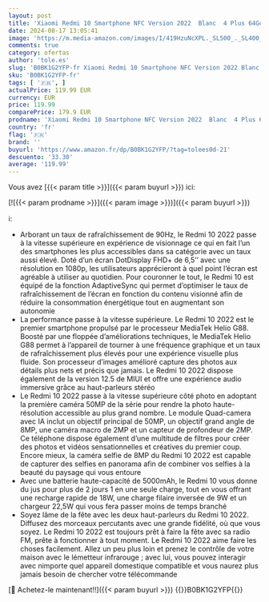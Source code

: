 ```yaml
---
layout: post
title: 'Xiaomi Redmi 10 Smartphone NFC Version 2022  Blanc  4 Plus 64Go  Écran 6 5" 90 Hz FHDplus DotDisplay  Quatre caméras IA 50 Mpx  Batterie 5 000 mAh'
date: 2024-08-17 13:05:41
image: 'https://m.media-amazon.com/images/I/419HzuNcXPL._SL500_._SL400_.jpg'
comments: true
category: ofertas
author: 'tole.es'
slug: 'B0BK1G2YFP-fr Xiaomi Redmi 10 Smartphone NFC Version 2022 Blanc 4 Plus...'
sku: 'B0BK1G2YFP-fr'
tags: [ '🇫🇷', ]
actualPrice: 119.99 EUR
currency: EUR
price: 119.99
comparePrice: 179.9 EUR
prodname: 'Xiaomi Redmi 10 Smartphone NFC Version 2022  Blanc  4 Plus 64Go  Écran 6 5" 90 Hz FHDplus DotDisplay  Quatre caméras IA 50 Mpx  Batterie 5 000 mAh'
country: 'fr'
flag: '🇫🇷'
brand: ''
buyurl: 'https://www.amazon.fr/dp/B0BK1G2YFP/?tag=tolees0d-21'
descuento: '33.30'
average: '119.99'
---
```


Vous avez [{{< param title >}}]({{< param buyurl >}}) ici:

[![{{< param prodname >}}]({{< param image >}})]({{< param buyurl >}})

ℹ️:

- Arborant un taux de rafraîchissement de 90Hz, le Redmi 10 2022 passe à la vitesse supérieure en expérience de visionnage ce qui en fait l’un des smartphones les plus accessibles dans sa catégorie avec un taux aussi élevé. Doté d’un écran DotDisplay FHD+ de 6,5’’ avec une résolution en 1080p, les utilisateurs apprécieront à quel point l’écran est agréable à utiliser au quotidien. Pour couronner le tout, le Redmi 10 est équipé de la fonction AdaptiveSync qui permet d’optimiser le taux de rafraîchissement de l’écran en fonction du contenu visionné afin de réduire la consommation énergétique tout en augmentant son autonomie
- La performance passe à la vitesse supérieure. Le Redmi 10 2022 est le premier smartphone propulsé par le processeur MediaTek Helio G88. Boosté par une floppée d’améliorations techniques, le MediaTek Helio G88 permet à l’appareil de tourner à une fréquence graphique et un taux de rafraîchissement plus élevés pour une expérience visuelle plus fluide. Son processeur d’images amélioré capture des photos aux détails plus nets et précis que jamais. Le Redmi 10 2022 dispose également de la version 12.5 de MIUI et offre une expérience audio immersive grâce au haut-parleurs stéréo
- Le Redmi 10 2022 passe à la vitesse supérieure côté photo en adoptant la première caméra 50MP de la série pour rendre la photo haute-résolution accessible au plus grand nombre. Le module Quad-camera avec IA inclut un objectif principal de 50MP, un objectif grand angle de 8MP, une caméra macro de 2MP et un capteur de profondeur de 2MP. Ce téléphone dispose également d’une multitude de filtres pour créer des photos et vidéos sensationnelles et créatives du premier coup. Encore mieux, la caméra selfie de 8MP du Redmi 10 2022 est capable de capturer des selfies en panorama afin de combiner vos selfies à la beauté du paysage qui vous entoure
- Avec une batterie haute-capacité de 5000mAh, le Redmi 10 vous donne du jus pour plus de 2 jours 1 en une seule charge, tout en vous offrant une recharge rapide de 18W, une charge filaire inversée de 9W et un chargeur 22,5W qui vous fera passer moins de temps branché
- Soyez lâme de la fête avec les deux haut-parleurs du Redmi 10 2022. Diffusez des morceaux percutants avec une grande fidélité, où que vous soyez. Le Redmi 10 2022 est toujours prêt à faire la fête avec sa radio FM, prête à fonctionner à tout moment. Le Redmi 10 2022 aime faire les choses facilement. Allez un peu plus loin et prenez le contrôle de votre maison avec le lémetteur infrarouge ; avec lui, vous pouvez interagir avec nimporte quel appareil domestique compatible et vous naurez plus jamais besoin de chercher votre télécommande

[🛒 Achetez-le maintenant!!]({{< param buyurl >}})
{{<world>}}B0BK1G2YFP{{</world>}}
